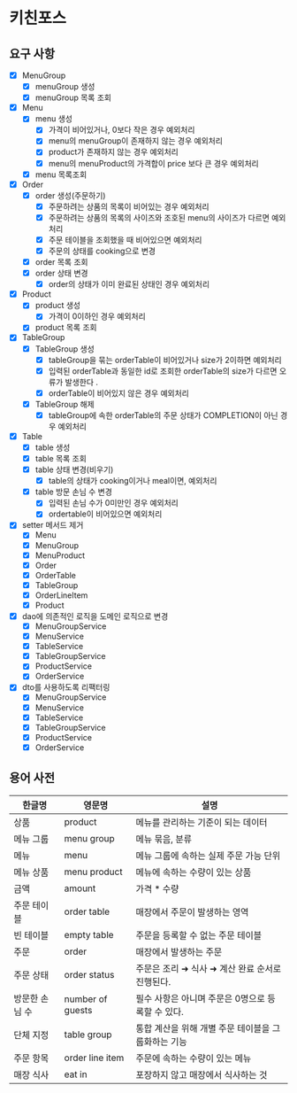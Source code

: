 # 키친포스

## 요구 사항

- [x] MenuGroup
    - [x] menuGroup 생성
    - [x] menuGroup 목록 조회
- [x] Menu
    - [x] menu 생성
        - [x] 가격이 비어있거나, 0보다 작은 경우 예외처리
        - [x] menu의 menuGroup이 존재하지 않는 경우 예외처리
        - [x] product가 존재하지 않는 경우 예외처리
        - [x] menu의 menuProduct의 가격합이 price 보다 큰 경우 예외처리
    - [x] menu 목록조회
- [x] Order
    - [x] order 생성(주문하기)
        - [x] 주문하려는 상품의 목록이 비어있는 경우 예외처리
        - [x] 주문하려는 상품의 목록의 사이즈와 조호된 menu의 사이즈가 다르면 예외처리
        - [x] 주문 테이블을 조회했을 때 비어있으면 예외처리
        - [x] 주문의 상태를 cooking으로 변경
    - [x] order 목록 조회
    - [x] order 상태 변경
        - [x] order의 상태가 이미 완료된 상태인 경우 예외처리
- [x] Product
    - [x] product 생성
        - [x] 가격이 0이하인 경우 예외처리
    - [x] product 목록 조회
- [x] TableGroup
    - [x] TableGroup 생성
        - [x] tableGroup을 묶는 orderTable이 비어있거나 size가 2이하면 예외처리
        - [x] 입력된 orderTable과 동일한 id로 조회한 orderTable의 size가 다르면 오류가 발생한다 .
        - [x] orderTable이 비어있지 않은 경우 예외처리
    - [x] TableGroup 해제
        - [x] tableGroup에 속한 orderTable의 주문 상태가 COMPLETION이 아닌 경우 예외처리
- [x] Table
    - [x] table 생성
    - [x] table 목록 조회
    - [x] table 상태 변경(비우기)
        - [x] table의 상태가 cooking이거나 meal이면, 예외처리
    - [x] table 방문 손님 수 변경
        - [x] 입력된 손님 수가 0미만인 경우 예외처리
        - [x] ordertable이 비어있으면 예외처리
- [x] setter 메서드 제거
    - [x] Menu
    - [x] MenuGroup
    - [x] MenuProduct
    - [x] Order
    - [x] OrderTable
    - [x] TableGroup
    - [x] OrderLineItem
    - [x] Product
- [x] dao에 의존적인 로직을 도메인 로직으로 변경
    - [x] MenuGroupService
    - [x] MenuService
    - [x] TableService
    - [x] TableGroupService
    - [x] ProductService
    - [x] OrderService
- [x] dto를 사용하도록 리팩터링
    - [x] MenuGroupService
    - [x] MenuService
    - [x] TableService
    - [x] TableGroupService
    - [x] ProductService
    - [x] OrderService

## 용어 사전

| 한글명 | 영문명 | 설명 |
| --- | --- | --- |
| 상품 | product | 메뉴를 관리하는 기준이 되는 데이터 |
| 메뉴 그룹 | menu group | 메뉴 묶음, 분류 |
| 메뉴 | menu | 메뉴 그룹에 속하는 실제 주문 가능 단위 |
| 메뉴 상품 | menu product | 메뉴에 속하는 수량이 있는 상품 |
| 금액 | amount | 가격 * 수량 |
| 주문 테이블 | order table | 매장에서 주문이 발생하는 영역 |
| 빈 테이블 | empty table | 주문을 등록할 수 없는 주문 테이블 |
| 주문 | order | 매장에서 발생하는 주문 |
| 주문 상태 | order status | 주문은 조리 ➜ 식사 ➜ 계산 완료 순서로 진행된다. |
| 방문한 손님 수 | number of guests | 필수 사항은 아니며 주문은 0명으로 등록할 수 있다. |
| 단체 지정 | table group | 통합 계산을 위해 개별 주문 테이블을 그룹화하는 기능 |
| 주문 항목 | order line item | 주문에 속하는 수량이 있는 메뉴 |
| 매장 식사 | eat in | 포장하지 않고 매장에서 식사하는 것 |
